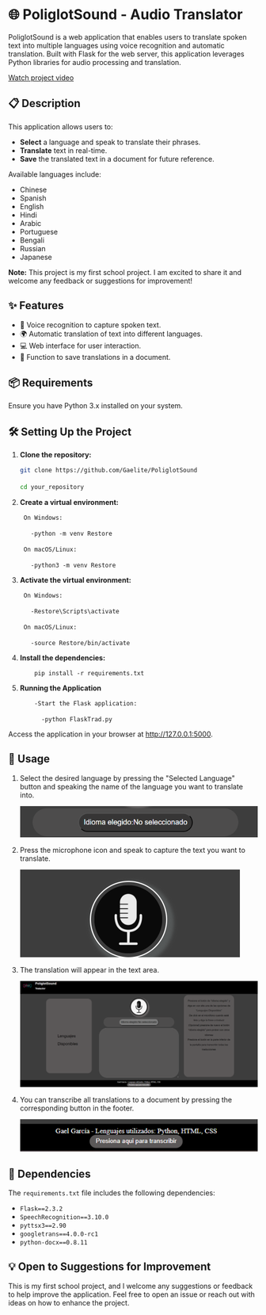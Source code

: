 # 🌐 PoliglotSound - Audio Translator

PoliglotSound is a web application that enables users to translate spoken text into multiple languages using voice recognition and automatic translation. Built with Flask for the web server, this application leverages Python libraries for audio processing and translation.

[Watch project video](https://youtu.be/d2u3e-elCVU)


## 📋 Description

This application allows users to:
- **Select** a language and speak to translate their phrases.
- **Translate** text in real-time.
- **Save** the translated text in a document for future reference.

Available languages include:
- Chinese
- Spanish
- English
- Hindi
- Arabic
- Portuguese
- Bengali
- Russian
- Japanese
  
**Note:** This project is my first school project. I am excited to share it and welcome any feedback or suggestions for improvement!

## ✨ Features

- 🎤 Voice recognition to capture spoken text.
- 🌍 Automatic translation of text into different languages.
- 💻 Web interface for user interaction.
- 📄 Function to save translations in a document.

## 📦 Requirements

Ensure you have Python 3.x installed on your system.

## 🛠 Setting Up the Project

1. **Clone the repository:**
      ```bash
      git clone https://github.com/Gaelite/PoliglotSound
      
      cd your_repository
   
2. **Create a virtual environment:**
   
        On Windows:
   
          -python -m venv Restore
      
        On macOS/Linux:
     
          -python3 -m venv Restore
    
3. **Activate the virtual environment:**

        On Windows:
        
          -Restore\Scripts\activate
          
        On macOS/Linux:
        
          -source Restore/bin/activate
    
4. **Install the dependencies:**
   
           pip install -r requirements.txt
  
5. **Running the Application**
   
           -Start the Flask application:
        
             -python FlaskTrad.py

  Access the application in your browser at http://127.0.0.1:5000.

## 🚀 Usage

1. Select the desired language by pressing the "Selected Language" button and speaking the name of the language you want to translate into.
   
   ![Select Language](assets/images/lang.png)

2. Press the microphone icon and speak to capture the text you want to translate.
   
   ![Microphone Icon](assets/images/mic.png)

3. The translation will appear in the text area.
   
   ![Translation Area](assets/images/fullview.png)

4. You can transcribe all translations to a document by pressing the corresponding button in the footer.
   
   ![Transcription Button](assets/images/transcript.png)

## 📜 Dependencies

The `requirements.txt` file includes the following dependencies:

- `Flask==2.3.2`
- `SpeechRecognition==3.10.0`
- `pyttsx3==2.90`
- `googletrans==4.0.0-rc1`
- `python-docx==0.8.11`

## 💡 Open to Suggestions for Improvement

This is my first school project, and I welcome any suggestions or feedback to help improve the application. Feel free to open an issue or reach out with ideas on how to enhance the project.
